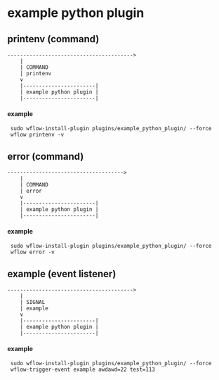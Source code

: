 # example python plugin #

## printenv (command) ##

    ---------------------------------------->
        |
        | COMMAND
        | printenv      
        ∨                   
        |-----------------------|
        | example python plugin |
        |-----------------------|    

#### example ####

     sudo wflow-install-plugin plugins/example_python_plugin/ --force
     wflow printenv -v

## error (command) ##

    ------------------------------------->
        |
        | COMMAND            
        | error      
        ∨                   
        |-----------------------|
        | example python plugin |
        |-----------------------|    

#### example ####

     sudo wflow-install-plugin plugins/example_python_plugin/ --force
     wflow error -v

## example (event listener) ##

    ---------------------------------------->
        |
        | SIGNAL            
        | example      
        ∨                   
        |-----------------------|
        | example python plugin |
        |-----------------------|    

#### example ####

     sudo wflow-install-plugin plugins/example_python_plugin/ --force
     wflow-trigger-event example awdawd=22 test=113
